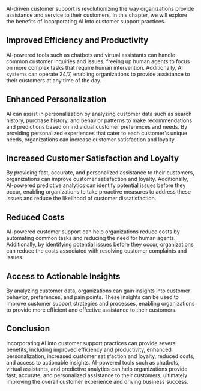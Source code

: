 
AI-driven customer support is revolutionizing the way organizations provide assistance and service to their customers. In this chapter, we will explore the benefits of incorporating AI into customer support practices.

Improved Efficiency and Productivity
------------------------------------

AI-powered tools such as chatbots and virtual assistants can handle common customer inquiries and issues, freeing up human agents to focus on more complex tasks that require human intervention. Additionally, AI systems can operate 24/7, enabling organizations to provide assistance to their customers at any time of the day.

Enhanced Personalization
------------------------

AI can assist in personalization by analyzing customer data such as search history, purchase history, and behavior patterns to make recommendations and predictions based on individual customer preferences and needs. By providing personalized experiences that cater to each customer's unique needs, organizations can increase customer satisfaction and loyalty.

Increased Customer Satisfaction and Loyalty
-------------------------------------------

By providing fast, accurate, and personalized assistance to their customers, organizations can improve customer satisfaction and loyalty. Additionally, AI-powered predictive analytics can identify potential issues before they occur, enabling organizations to take proactive measures to address these issues and reduce the likelihood of customer dissatisfaction.

Reduced Costs
-------------

AI-powered customer support can help organizations reduce costs by automating common tasks and reducing the need for human agents. Additionally, by identifying potential issues before they occur, organizations can reduce the costs associated with resolving customer complaints and issues.

Access to Actionable Insights
-----------------------------

By analyzing customer data, organizations can gain insights into customer behavior, preferences, and pain points. These insights can be used to improve customer support strategies and processes, enabling organizations to provide more efficient and effective assistance to their customers.

Conclusion
----------

Incorporating AI into customer support practices can provide several benefits, including improved efficiency and productivity, enhanced personalization, increased customer satisfaction and loyalty, reduced costs, and access to actionable insights. AI-powered tools such as chatbots, virtual assistants, and predictive analytics can help organizations provide fast, accurate, and personalized assistance to their customers, ultimately improving the overall customer experience and driving business success.
